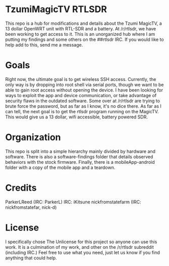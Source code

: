 # TzumiMagicTV RTLSDR
  This repo is a hub for modifications and details about the Tzumi MagicTV, a 13 dollar OpenWRT unit with RTL-SDR and a battery. At /r/rtlsdr, we have been working to get access to it. This is an unorganized hub where I am putting my findings and some others on the ##rtlsdr IRC. If you would like to help add to this, send me a message.

# Goals
  Right now, the ultimate goal is to get wireless SSH access. Currently, the only way is by dropping into root shell via serial ports, though we want to be able to gain root access without opening the device. I have been looking for ways to exploit the app and device communication, or take advantage of security flaws in the outdated software. Some over at /r/rtlsdr are trying to brute force the password, but as far as I know, it's no dice there.
  As far as I can tell, the next goal is to get the rtlsdr program running on the MagicTV. This would give us a 13 dollar, wifi accessible, battery powered SDR.

# Organization
  This repo is split into a simple hierarchy mainly divided by hardware and software. There is also a software-findings folder that details observed behaviors with the stock firmware. Finally, there is a mobileApp-android folder with a copy of the mobile app and a teardown.

# Credits
  ParkerLReed (IRC: ParkerL)
  IRC: iKitsune
  nickfromstatefarm (IRC: nickfromstatefar, nick-d)

# License
  I specifically chose The Unlicense for this project so anyone can use this work. It is a culmination of my work, and other on the /r/rtlsdr subreddit (including IRC.) Feel free to use what you need, just let us know if you find anything that could help.
